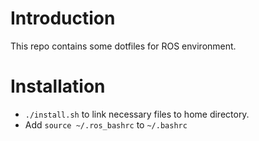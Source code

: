 # Introduction
This repo contains some dotfiles for ROS environment.

# Installation
* `./install.sh` to link necessary files to home directory.
* Add `source ~/.ros_bashrc` to `~/.bashrc`
